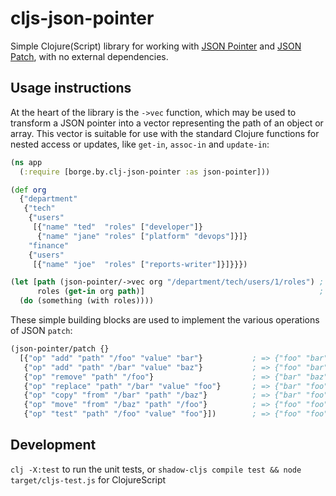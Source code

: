 # cljs-json-pointer

Simple Clojure(Script) library for working with [JSON Pointer](https://www.rfc-editor.org/rfc/rfc6901) and 
[JSON Patch](https://datatracker.ietf.org/doc/html/rfc6902/), with no external dependencies.

## Usage instructions

At the heart of the library is the `->vec` function, which may be used to transform a JSON pointer into a vector
representing the path of an object or array. This vector is suitable for use with the standard Clojure functions for
nested access or updates, like `get-in`, `assoc-in` and `update-in`:

```clojure
(ns app
  (:require [borge.by.clj-json-pointer :as json-pointer]))

(def org
  {"department"
   {"tech"
    {"users"
     [{"name" "ted"  "roles" ["developer"]}
      {"name" "jane" "roles" ["platform" "devops"]}]}
    "finance"
    {"users"
     [{"name" "joe"  "roles" ["reports-writer"]}]}}})

(let [path (json-pointer/->vec org "/department/tech/users/1/roles") ; => ["department" "tech" 1 "users" "roles"]
      roles (get-in org path)]                                       ; => ["platform" "devops"]
  (do (something (with roles))))
```

These simple building blocks are used to implement the various operations of JSON `patch`:

```clojure
(json-pointer/patch {}
  [{"op" "add" "path" "/foo" "value" "bar"}           ; => {"foo" "bar"}
   {"op" "add" "path" "/bar" "value" "baz"}           ; => {"foo" "bar" "bar" "baz}
   {"op" "remove" "path" "/foo"}                      ; => {"bar" "baz"}
   {"op" "replace" "path" "/bar" "value" "foo"}       ; => {"bar" "foo"}          
   {"op" "copy" "from" "/bar" "path" "/baz"}          ; => {"bar" "foo" "baz" "foo"}                
   {"op" "move" "from" "/baz" "path" "/foo"}          ; => {"foo" "foo"}
   {"op" "test" "path" "/foo" "value" "foo"}])        ; => {"foo" "foo"}
```

## Development

`clj -X:test` to run the unit tests, or `shadow-cljs compile test && node target/cljs-test.js` for ClojureScript
